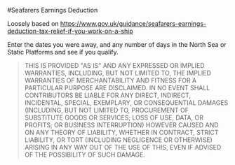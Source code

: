#Seafarers Earnings Deduction

Loosely based on https://www.gov.uk/guidance/seafarers-earnings-deduction-tax-relief-if-you-work-on-a-ship

Enter the dates you were away, and any number of days in the North Sea or Static Platforms and see if you qualify.

>THIS IS PROVIDED "AS IS" AND ANY EXPRESSED OR IMPLIED WARRANTIES, INCLUDING, BUT NOT LIMITED TO, THE IMPLIED WARRANTIES OF MERCHANTABILITY AND FITNESS FOR A PARTICULAR PURPOSE ARE DISCLAIMED. IN NO EVENT SHALL CONTRIBUTORS BE LIABLE FOR ANY DIRECT, INDIRECT, INCIDENTAL, SPECIAL, EXEMPLARY, OR CONSEQUENTIAL DAMAGES (INCLUDING, BUT NOT LIMITED TO, PROCUREMENT OF SUBSTITUTE GOODS OR SERVICES; LOSS OF USE, DATA, OR PROFITS; OR BUSINESS INTERRUPTION) HOWEVER CAUSED AND ON ANY THEORY OF LIABILITY, WHETHER IN CONTRACT, STRICT LIABILITY, OR TORT (INCLUDING NEGLIGENCE OR OTHERWISE) ARISING IN ANY WAY OUT OF THE USE OF THIS, EVEN IF ADVISED OF THE POSSIBILITY OF SUCH DAMAGE.